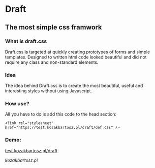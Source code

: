 # Draft
## The most simple css framwork
### What is draft.css
Draft.css is targeted at quickly creating prototypes of forms and simple templates. Designed to written html code looked beautiful and did not require any class and non-standard elements.

### Idea
The idea behind Draft.css is to create the most beautiful, useful and interesting styles without using Javascript.

### How use?
All you have to do is add this code to the head section:

`<link rel="stylesheet" href="https://test.kozakbartosz.pl/draft/def.css" />`


### Demo:
[test.kozakbartosz.pl/draft](http://test.kozakbartosz.pl/draft)


*kozakbartosz.pl*
